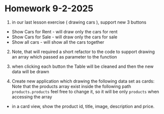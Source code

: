 # Homework 9-2-2025

1. in our last lesson exercise ( drawing cars ), support new 3 buttons

- Show Cars for Rent - will draw only the cars for rent
- Show Cars for Sale - will draw only the cars for sale
- Show all cars - will show all the cars together

2. Note, that will required a short refactor to the code to support drawing an array which passed as parameter to the function
3. when clicking each button the Table will be cleaned and then the new data will be drawn

4. Create new application which drawing the following data set as cards:
   Note that the products array exist inside the following path `products.products`
   feel free to change it, so it will be only `products` when accessing the array

- in a card view, show the product id, title, image, description and price.
